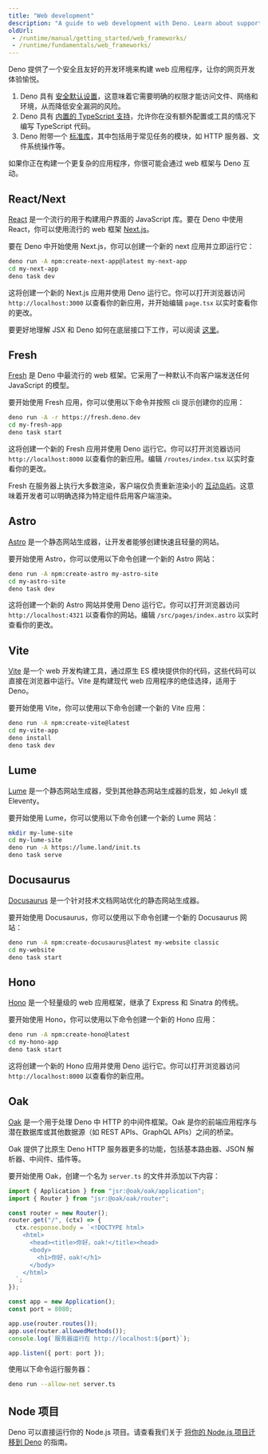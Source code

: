```yaml
---
title: "Web development"
description: "A guide to web development with Deno. Learn about supported frameworks like Fresh, Next.js, and Astro, along with built-in features for building modern web applications."
oldUrl:
 - /runtime/manual/getting_started/web_frameworks/
 - /runtime/fundamentals/web_frameworks/
---
```


Deno 提供了一个安全且友好的开发环境来构建 web 应用程序，让你的网页开发体验愉悦。

1. Deno 具有 [安全默认设置](/runtime/fundamentals/security/)，这意味着它需要明确的权限才能访问文件、网络和环境，从而降低安全漏洞的风险。
2. Deno 具有 [内置的 TypeScript 支持](/runtime/fundamentals/typescript/)，允许你在没有额外配置或工具的情况下编写 TypeScript 代码。
3. Deno 附带一个 [标准库](/runtime/fundamentals/standard_library/)，其中包括用于常见任务的模块，如 HTTP 服务器、文件系统操作等。

如果你正在构建一个更复杂的应用程序，你很可能会通过 web 框架与 Deno 互动。

## React/Next

[React](https://reactjs.org/) 是一个流行的用于构建用户界面的 JavaScript 库。要在 Deno 中使用 React，你可以使用流行的 web 框架 [Next.js](https://nextjs.org/)。

要在 Deno 中开始使用 Next.js，你可以创建一个新的 next 应用并立即运行它：

```sh
deno run -A npm:create-next-app@latest my-next-app
cd my-next-app
deno task dev
```

这将创建一个新的 Next.js 应用并使用 Deno 运行它。你可以打开浏览器访问 `http://localhost:3000` 以查看你的新应用，并开始编辑 `page.tsx` 以实时查看你的更改。

要更好地理解 JSX 和 Deno 如何在底层接口下工作，可以阅读 [这里](/runtime/reference/jsx/)。

## Fresh

[Fresh](https://fresh.deno.dev/) 是 Deno 中最流行的 web 框架。它采用了一种默认不向客户端发送任何 JavaScript 的模型。

要开始使用 Fresh 应用，你可以使用以下命令并按照 cli 提示创建你的应用：

```sh
deno run -A -r https://fresh.deno.dev
cd my-fresh-app
deno task start
```

这将创建一个新的 Fresh 应用并使用 Deno 运行它。你可以打开浏览器访问 `http://localhost:8000` 以查看你的新应用。编辑 `/routes/index.tsx` 以实时查看你的更改。

Fresh 在服务器上执行大多数渲染，客户端仅负责重新渲染小的 [互动岛屿](https://jasonformat.com/islands-architecture/)。这意味着开发者可以明确选择为特定组件启用客户端渲染。

## Astro

[Astro](https://astro.build/) 是一个静态网站生成器，让开发者能够创建快速且轻量的网站。

要开始使用 Astro，你可以使用以下命令创建一个新的 Astro 网站：

```sh
deno run -A npm:create-astro my-astro-site
cd my-astro-site
deno task dev
```

这将创建一个新的 Astro 网站并使用 Deno 运行它。你可以打开浏览器访问 `http://localhost:4321` 以查看你的网站。编辑 `/src/pages/index.astro` 以实时查看你的更改。

## Vite

[Vite](https://vitejs.dev/) 是一个 web 开发构建工具，通过原生 ES 模块提供你的代码，这些代码可以直接在浏览器中运行。Vite 是构建现代 web 应用程序的绝佳选择，适用于 Deno。

要开始使用 Vite，你可以使用以下命令创建一个新的 Vite 应用：

```sh
deno run -A npm:create-vite@latest
cd my-vite-app
deno install
deno task dev
```

## Lume

[Lume](https://lume.land/) 是一个静态网站生成器，受到其他静态网站生成器的启发，如 Jekyll 或 Eleventy。

要开始使用 Lume，你可以使用以下命令创建一个新的 Lume 网站：

```sh
mkdir my-lume-site
cd my-lume-site
deno run -A https://lume.land/init.ts
deno task serve
```

## Docusaurus

[Docusaurus](https://docusaurus.io/) 是一个针对技术文档网站优化的静态网站生成器。

要开始使用 Docusaurus，你可以使用以下命令创建一个新的 Docusaurus 网站：

```sh
deno run -A npm:create-docusaurus@latest my-website classic
cd my-website
deno task start
```

## Hono

[Hono](https://hono.dev) 是一个轻量级的 web 应用框架，继承了 Express 和 Sinatra 的传统。

要开始使用 Hono，你可以使用以下命令创建一个新的 Hono 应用：

```sh
deno run -A npm:create-hono@latest
cd my-hono-app
deno task start
```

这将创建一个新的 Hono 应用并使用 Deno 运行它。你可以打开浏览器访问 `http://localhost:8000` 以查看你的新应用。

## Oak

[Oak](https://jsr.io/@oak/oak) 是一个用于处理 Deno 中 HTTP 的中间件框架。Oak 是你的前端应用程序与潜在数据库或其他数据源（如 REST APIs、GraphQL APIs）之间的桥梁。

Oak 提供了比原生 Deno HTTP 服务器更多的功能，包括基本路由器、JSON 解析器、中间件、插件等。

要开始使用 Oak，创建一个名为 `server.ts` 的文件并添加以下内容：

```ts
import { Application } from "jsr:@oak/oak/application";
import { Router } from "jsr:@oak/oak/router";

const router = new Router();
router.get("/", (ctx) => {
  ctx.response.body = `<!DOCTYPE html>
    <html>
      <head><title>你好，oak!</title><head>
      <body>
        <h1>你好，oak!</h1>
      </body>
    </html>
  `;
});

const app = new Application();
const port = 8080;

app.use(router.routes());
app.use(router.allowedMethods());
console.log(`服务器运行在 http://localhost:${port}`);

app.listen({ port: port });
```

使用以下命令运行服务器：

```sh
deno run --allow-net server.ts
```

## Node 项目

Deno 可以直接运行你的 Node.js 项目。请查看我们关于 [将你的 Node.js 项目迁移到 Deno]( /runtime/fundamentals/node/#migrating-from-node.js-to-deno) 的指南。